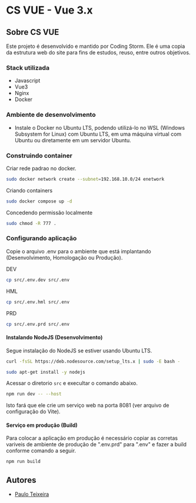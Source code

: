 # CS VUE - Vue 3.x #

## Sobre CS VUE

Este projeto é desenvolvido e mantido por Coding Storm. Ele é uma copia da estrutura web do site para fins de estudos, reuso, entre outros objetivos.

### Stack utilizada

- Javascript
- Vue3
- Nginx
- Docker

### Ambiente de desenvolvimento

- Instale o Docker no Ubuntu LTS, podendo utilizá-lo no WSL (Windows Subsystem for Linux) com Ubuntu LTS, em uma máquina virtual com Ubuntu ou diretamente em um servidor Ubuntu.

### Construindo container

Criar rede padrao no docker.

```bash
sudo docker network create --subnet=192.168.10.0/24 enetwork
```

Criando containers

```bash
sudo docker compose up -d
```

Concedendo permissão localmente

```bash
sudo chmod -R 777 .
```

### Configurando aplicação

Copie o arquivo .env para o ambiente que está implantando (Desenvolvimento, Homologação ou Produção).

DEV

```bash
cp src/.env.dev src/.env
```

HML

```bash
cp src/.env.hml src/.env
```

PRD

```bash
cp src/.env.prd src/.env
```

#### Instalando NodeJS (Desenvolvimento)

Segue instalação do NodeJS se estiver usando Ubuntu LTS.

```bash
curl -fsSL https://deb.nodesource.com/setup_lts.x | sudo -E bash -
```

```bash
sudo apt-get install -y nodejs

```

Acessar o diretorio `src` e execultar o comando abaixo.

```bash
npm run dev -- --host
```

Isto fará que ele crie um serviço web na porta 8081 (ver arquivo de configuração do Vite).

#### Serviço em produção (Build)

Para colocar a aplicação em produção é necessário copiar as corretas variveis de ambiente de produção de ".env.prd" para ".env" e fazer a build conforme comando a seguir.

```bash
npm run build
```

## Autores

- [Paulo Teixeira](https://codingstorm.com.br/biografia)
